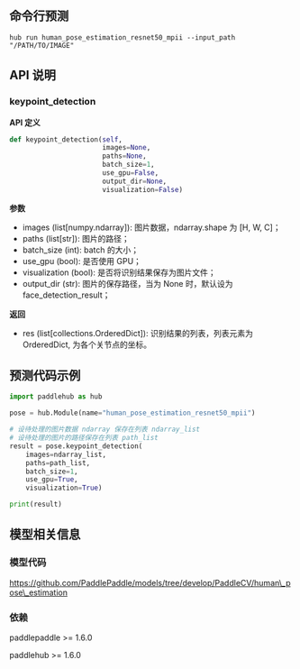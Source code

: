## 命令行预测

```
hub run human_pose_estimation_resnet50_mpii --input_path "/PATH/TO/IMAGE"
```

## API 说明

### keypoint_detection

**API 定义**

```python
def keypoint_detection(self,
                       images=None,
                       paths=None,
                       batch_size=1,
                       use_gpu=False,
                       output_dir=None,
                       visualization=False)
```

**参数**

* images (list[numpy.ndarray]): 图片数据，ndarray.shape 为 [H, W, C]；
* paths (list[str]): 图片的路径；
* batch\_size (int): batch 的大小；
* use\_gpu (bool): 是否使用 GPU；
* visualization (bool): 是否将识别结果保存为图片文件；
* output\_dir (str): 图片的保存路径，当为 None 时，默认设为face\_detection\_result；

**返回**

* res (list[collections.OrderedDict]): 识别结果的列表，列表元素为 OrderedDict, 为各个关节点的坐标。

## 预测代码示例

```python
import paddlehub as hub

pose = hub.Module(name="human_pose_estimation_resnet50_mpii")

# 设待处理的图片数据 ndarray 保存在列表 ndarray_list
# 设待处理的图片的路径保存在列表 path_list
result = pose.keypoint_detection(
    images=ndarray_list,
    paths=path_list,
    batch_size=1,
    use_gpu=True,
    visualization=True)

print(result)
```

## 模型相关信息

### 模型代码

https://github.com/PaddlePaddle/models/tree/develop/PaddleCV/human\_pose\_estimation

### 依赖

paddlepaddle >= 1.6.0

paddlehub >= 1.6.0

